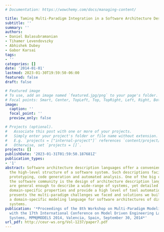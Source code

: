 ```yaml
---
# Documentation: https://wowchemy.com/docs/managing-content/

title: Taming Multi-Paradigm Integration in a Software Architecture Description Language
subtitle: ''
summary: ''
authors:
- Daniel Balasubramanian
- Tihamer Levendovszky
- Abhishek Dubey
- Gabor Karsai
tags:
- ''
categories: []
date: '2014-01-01'
lastmod: 2023-01-30T19:59:50-06:00
featured: false
draft: false

# Featured image
# To use, add an image named `featured.jpg/png` to your page's folder.
# Focal points: Smart, Center, TopLeft, Top, TopRight, Left, Right, BottomLeft, Bottom, BottomRight.
image:
  caption: ''
  focal_point: ''
  preview_only: false

# Projects (optional).
#   Associate this post with one or more of your projects.
#   Simply enter your project's folder or file name without extension.
#   E.g. `projects = ["internal-project"]` references `content/project/deep-learning/index.md`.
#   Otherwise, set `projects = []`.
projects: []
publishDate: '2023-01-31T01:59:50.187681Z'
publication_types:
- '1'
abstract: Software architecture description languages offer a convenient way of describing
  the high-level structure of a software system. Such descriptions facilitate rapid
  prototyping, code generation and automated analysis. One of the big challenges facing
  the software community is the design of architecture description languages that
  are general enough to describe a wide-range of systems, yet detailed enough to capture
  domain-specific properties and provide a high level of tool automation. This paper
  presents the multi-paradigm challenges we faced and solutions we built when creating
  a domain-specific modeling language for software architectures of distributed real-time
  systems.
publication: '*Proceedings of the 8th Workshop on Multi-Paradigm Modeling co-located
  with the 17th International Conference on Model Driven Engineering Languages and
  Systems, MPM@MODELS 2014, Valencia, Spain, September 30, 2014*'
url_pdf: http://ceur-ws.org/Vol-1237/paper7.pdf
---
```

